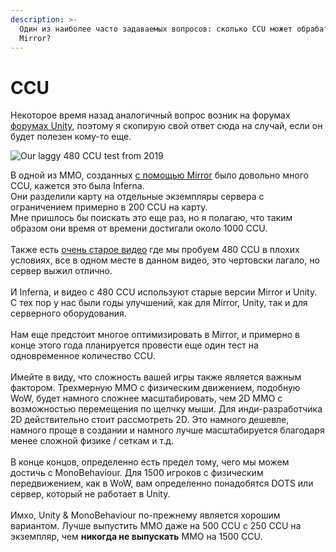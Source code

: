 ```yaml
---
description: >-
  Один из наиболее часто задаваемых вопросов: сколько CCU может обрабатывать
  Mirror?
---
```


# CCU

Некоторое время назад аналогичный вопрос возник на форумах [форумах Unity](https://forum.unity.com/threads/stress-test-using-unity-as-server.1126640/#post-7245842), поэтому я скопирую свой ответ сюда на случай, если он будет полезен кому-то еще.

![Our laggy 480 CCU test from 2019](../../.gitbook/assets/2021-06-17\_12-24-46@2x.png)

В одной из MMO, созданных [с помощью Mirror](https://github.com/vis2k/Mirror#made-with-mirror) было довольно много CCU, кажется это была Inferna.\
Они разделили карту на отдельные экземпляры сервера с ограничением примерно в 200 CCU на карту.\
Мне пришлось бы поискать это еще раз, но я полагаю, что таким образом они время от времени достигали около 1000 CCU.\
\
Также есть [очень старое видео](https://www.youtube.com/watch?v=mDCNff1S9ZU\&t=58s) где мы пробуем 480 CCU в плохих условиях, все в одном месте в данном видео, это чертовски лагало, но сервер выжил отлично.\
\
И Inferna, и видео с 480 CCU используют старые версии Mirror и Unity. С тех пор у нас были годы улучшений, как для Mirror, Unity, так и для серверного оборудования.\
\
Нам еще предстоит многое оптимизировать в Mirror, и примерно в конце этого года планируется провести еще один тест на одновременное количество CCU.\
\
Имейте в виду, что сложность вашей игры также является важным фактором. Трехмерную MMO с физическим движением, подобную WoW, будет намного сложнее масштабировать, чем 2D MMO с возможностью перемещения по щелчку мыши. Для инди-разработчика 2D действительно стоит рассмотреть 2D. Это намного дешевле, намного проще в создании и намного лучше масштабируется благодаря менее сложной физике / сеткам и т.д.\
\
В конце концов, определенно есть предел тому, чего мы можем достичь с MonoBehaviour. Для 1500 игроков с физическим передвижением, как в WoW, вам определенно понадобятся DOTS или сервер, который не работает в Unity.\
\
Имхо, Unity & MonoBehaviour по-прежнему является хорошим вариантом. Лучше выпустить MMO даже на 500 CCU с 250 CCU на экземпляр, чем **никогда не выпускать** MMO на 1500 CCU.
